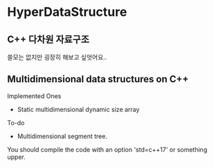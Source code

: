 # HyperDataStructure

## C++ 다차원 자료구조 

쓸모는 없지만 굉장히 해보고 싶엇어요..

## Multidimensional data structures on C++

Implemented Ones
- Static multidimensional dynamic size array

To-do 
- Multidimensional segment tree.


You should compile the code with an option 'std=c++17' or something upper.
